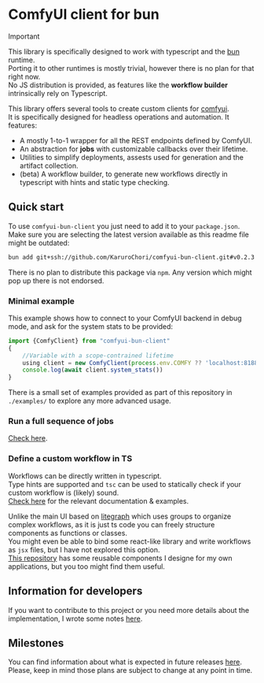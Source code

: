 # ComfyUI client for bun

> [!IMPORTANT]  
> This library is specifically designed to work with typescript and the [bun](https://bun.sh/) runtime.  
> Porting it to other runtimes is mostly trivial, however there is no plan for that right now.  
> No JS distribution is provided, as features like the **workflow builder** intrinsically rely on Typescript.

This library offers several tools to create custom clients for [comfyui](https://github.com/comfyanonymous/ComfyUI).  
It is specifically designed for headless operations and automation. It features:

- A mostly 1-to-1 wrapper for all the REST endpoints defined by ComfyUI.
- An abstraction for **jobs** with customizable callbacks over their lifetime.
- Utilities to simplify deployments, assests used for generation and the artifact collection.
- (beta) A workflow builder, to generate new workflows directly in typescript with hints and static type checking.

## Quick start

To use `comfyui-bun-client` you just need to add it to your `package.json`.  
Make sure you are selecting the latest version available as this readme file might be outdated:

```sh
bun add git+ssh://github.com/KaruroChori/comfyui-bun-client.git#v0.2.3
```

There is no plan to distribute this package via `npm`. Any version which might pop up there is not endorsed.

### Minimal example

This example shows how to connect to your ComfyUI backend in debug mode, and ask for the system stats to be provided:

```ts
import {ComfyClient} from "comfyui-bun-client"
{
    //Variable with a scope-contrained lifetime
    using client = new ComfyClient(process.env.COMFY ?? 'localhost:8188', { debug: true })
    console.log(await client.system_stats())
}
```

There is a small set of examples provided as part of this repository in `./examples/` to explore any more advanced usage.

### Run a full sequence of jobs

[Check here](./docs/run-jobs.md).

### Define a custom workflow in TS

Workflows can be directly written in typescript.  
Type hints are supported and `tsc` can be used to statically check if your custom workflow is (likely) sound.  
[Check here](./docs/custom-workflows.md) for the relevant documentation & examples.

Unlike the main UI based on [litegraph](https://github.com/jagenjo/litegraph.js) which uses groups to organize complex workflows, as it is just ts code you can freely structure components as functions or classes.  
You might even be able to bind some react-like library and write workflows as `jsx` files, but I have not explored this option.  
[This repository](https://github.com/KaruroChori/comfyui-ts-workflows) has some reusable components I designe for my own applications, but you too might find them useful.

## Information for developers

If you want to contribute to this project or you need more details about the implementation, I wrote some notes [here](./docs/developers.md).

## Milestones

You can find information about what is expected in future releases [here](./TODO.md).  
Please, keep in mind those plans are subject to change at any point in time.
